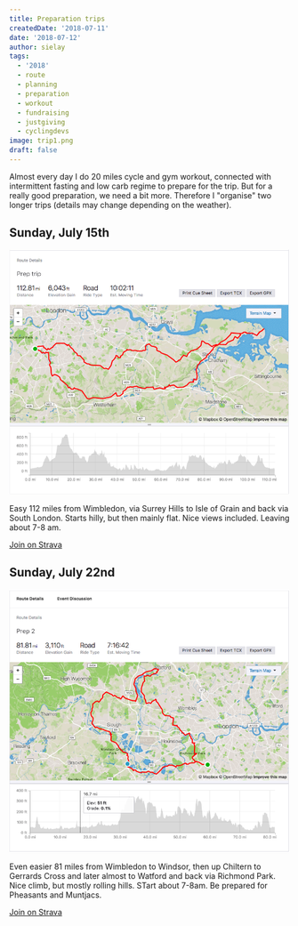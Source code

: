 ```yaml
---
title: Preparation trips
createdDate: '2018-07-11'
date: '2018-07-12'
author: sielay
tags:
  - '2018'
  - route
  - planning
  - preparation
  - workout
  - fundraising
  - justgiving
  - cyclingdevs
image: trip1.png
draft: false
---
```


Almost every day I do 20 miles cycle and gym workout, connected with intermittent fasting and low carb regime to prepare for the trip. But for a really good preparation, we need a bit more. Therefore I "organise" two longer trips (details may change depending on the weather).

## Sunday, July 15th

![Trip, Sunday, July 15nd, 112 miles](./trip1.png)

Easy 112 miles from Wimbledon, via Surrey Hills to Isle of Grain and back via South London. Starts hilly, but then mainly flat. Nice views included. Leaving about 7-8 am.

[Join on Strava](https://www.strava.com/clubs/446772/group_events/352243)

## Sunday, July 22nd

![Trip, Sunday, July 22nd, 81 miles](./trip2.png)

Even easier 81 miles from Wimbledon to Windsor, then up Chiltern to Gerrards Cross and later almost to Watford and back via Richmond Park. Nice climb, but mostly rolling hills. STart about 7-8am. Be prepared for Pheasants and Muntjacs.

[Join on Strava](https://www.strava.com/clubs/446772/group_events/352249)